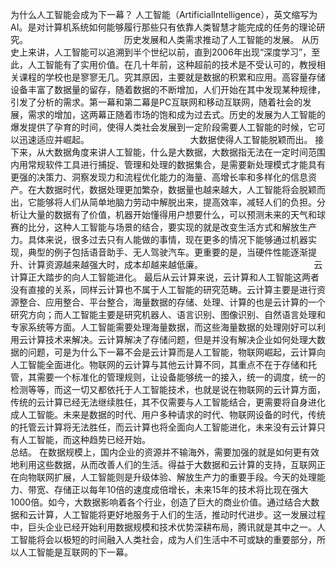为什么人工智能会成为下一幕？ 人工智能（ArtificialIntelligence），英文缩写为AI。是对计算机系统如何能够履行那些只有依靠人类智慧才能完成的任务的理论研究。
                                       
历史发展和人类需求推动了人工智能的发展。 从历史上来讲，人工智能可以追溯到半个世纪以前，直到2006年出现“深度学习”，至此，人工智能有了实用价值。在几十年前，这种超前的技术是不受认可的，教授相关课程的学校也是寥寥无几。究其原因，主要就是数据的积累和应用。高容量存储设备丰富了数据量的留存，随着数据的不断增加，人们开始在其中发现某种规律，引发了分析的需求。第一幕和第二幕是PC互联网和移动互联网，随着社会的发展，需求的增加，这两幕正随着市场的饱和成为过去式。历史的发展为人工智能的爆发提供了孕育的时间，使得人类社会发展到一定阶段需要人工智能的时候，它可以迅速适应并崛起。
                                         
大数据使得人工智能脱颖而出。  接下来，从大数据角度来讲人工智能，什么是大数据，大数据指无法在一定时间范围内用常规软件工具进行捕捉、管理和处理的数据集合，是需要新处理模式才能具有更强的决策力、洞察发现力和流程优化能力的海量、高增长率和多样化的信息资产。在大数据时代，数据处理更加繁杂，数据量也越来越大，人工智能将会脱颖而出，它能够将人们从简单地脑力劳动中解脱出来，提高效率，减轻人们的负担。分析让大量的数据有了价值，机器开始懂得用户想要什么，可以预测未来的天气和球赛的比分，这种人工智能与场景的结合，要实现的就是改变生活方式和解放生产力。具体来说，很多过去只有人能做的事情，现在更多的情况下能够通过机器实现，典型的例子包括语音助手、无人驾驶汽车。更重要的是，当硬件性能逐渐提升、计算资源越来越强大时，成本却越来越低廉。
                                            
云计算正大踏步的向人工智能进化。  最后从云计算来说，云计算和人工智能这两者没有直接的关系，同样云计算也不属于人工智能的研究范畴。云计算主要是进行资源整合、应用整合、平台整合，海量数据的存储、处理、计算的也是云计算的一个研究方向；而人工智能主要是研究机器人、语言识别、图像识别、自然语言处理和专家系统等方面。人工智能需要处理海量数据，而这些海量数据的处理刚好可以利用云计算技术来解决。云计算解决了存储问题，但是并没有解决企业如何处理大数据的问题，可是为什么下一幕不会是云计算而是人工智能，物联网崛起，云计算向人工智能全面进化。物联网的云计算与其他云计算不同，其重点不在于存储和托管，其需要一个标准化的管理规则，让设备能够统一的接入，统一的调度，统一的检测等等，而这一切又都依托于人工智能技术，也就是说在物联网的云计算方面，传统的云计算已经无法继续胜任，其不仅需要与人工智能结合，更需要将自身进化成人工智能。未来是数据的时代、用户多种请求的时代、物联网设备的时代，传统的托管云计算将无法胜任，而云计算也将全面向人工智能进化，未来没有云计算只有人工智能，而这种趋势已经开始。
                                                    
总结。  在数据规模上，国内企业的资源并不输海外，需要加强的就是如何更有效地利用这些数据，从而改善人们的生活。得益于大数据和云计算的支持，互联网正在向物联网扩展，人工智能则是升级体验、解放生产力的重要手段。今天的处理能力、带宽、存储正以每年10倍的速度成倍增长，未来15年的技术将比现在强大1000倍。如今，大数据影响着各个行业，创造了巨大的商业价值。通过结合大数据和云计算，人工智能将更好地服务于人们的生活，推动时代进步。这一发展过程中，巨头企业已经开始利用数据规模和技术优势深耕布局，腾讯就是其中之一。人工智能将会以极短的时间融入人类社会，成为人们生活中不可或缺的重要部分，所以人工智能是互联网的下一幕。
